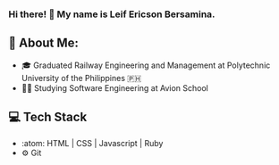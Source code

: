 ### Hi there! 👋 My name is Leif Ericson Bersamina.

<!--
**TheEyePatch/TheEyePatch** is a ✨ _special_ ✨ repository because its `README.md` (this file) appears on your GitHub profile.
-->

## :adult: About Me:

- :mortar_board: Graduated Railway Engineering and Management at Polytechnic University of the Philippines :philippines:
- :student: Studying Software Engineering at Avion School

## :computer: Tech Stack

- :atom: HTML | CSS | Javascript | Ruby
- :gear: Git
